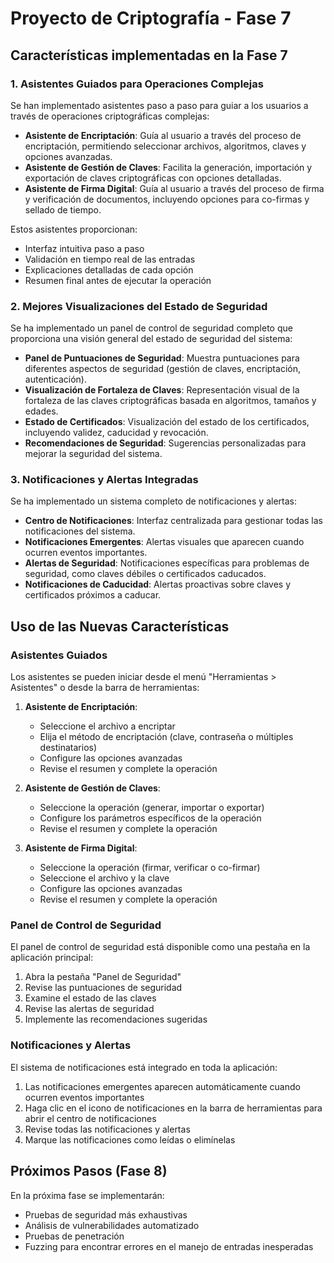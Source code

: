 # Proyecto de Criptografía - Fase 7

## Características implementadas en la Fase 7

### 1. Asistentes Guiados para Operaciones Complejas

Se han implementado asistentes paso a paso para guiar a los usuarios a través de operaciones criptográficas complejas:

- **Asistente de Encriptación**: Guía al usuario a través del proceso de encriptación, permitiendo seleccionar archivos, algoritmos, claves y opciones avanzadas.
- **Asistente de Gestión de Claves**: Facilita la generación, importación y exportación de claves criptográficas con opciones detalladas.
- **Asistente de Firma Digital**: Guía al usuario a través del proceso de firma y verificación de documentos, incluyendo opciones para co-firmas y sellado de tiempo.

Estos asistentes proporcionan:
- Interfaz intuitiva paso a paso
- Validación en tiempo real de las entradas
- Explicaciones detalladas de cada opción
- Resumen final antes de ejecutar la operación

### 2. Mejores Visualizaciones del Estado de Seguridad

Se ha implementado un panel de control de seguridad completo que proporciona una visión general del estado de seguridad del sistema:

- **Panel de Puntuaciones de Seguridad**: Muestra puntuaciones para diferentes aspectos de seguridad (gestión de claves, encriptación, autenticación).
- **Visualización de Fortaleza de Claves**: Representación visual de la fortaleza de las claves criptográficas basada en algoritmos, tamaños y edades.
- **Estado de Certificados**: Visualización del estado de los certificados, incluyendo validez, caducidad y revocación.
- **Recomendaciones de Seguridad**: Sugerencias personalizadas para mejorar la seguridad del sistema.

### 3. Notificaciones y Alertas Integradas

Se ha implementado un sistema completo de notificaciones y alertas:

- **Centro de Notificaciones**: Interfaz centralizada para gestionar todas las notificaciones del sistema.
- **Notificaciones Emergentes**: Alertas visuales que aparecen cuando ocurren eventos importantes.
- **Alertas de Seguridad**: Notificaciones específicas para problemas de seguridad, como claves débiles o certificados caducados.
- **Notificaciones de Caducidad**: Alertas proactivas sobre claves y certificados próximos a caducar.

## Uso de las Nuevas Características

### Asistentes Guiados

Los asistentes se pueden iniciar desde el menú "Herramientas > Asistentes" o desde la barra de herramientas:

1. **Asistente de Encriptación**:
   - Seleccione el archivo a encriptar
   - Elija el método de encriptación (clave, contraseña o múltiples destinatarios)
   - Configure las opciones avanzadas
   - Revise el resumen y complete la operación

2. **Asistente de Gestión de Claves**:
   - Seleccione la operación (generar, importar o exportar)
   - Configure los parámetros específicos de la operación
   - Revise el resumen y complete la operación

3. **Asistente de Firma Digital**:
   - Seleccione la operación (firmar, verificar o co-firmar)
   - Seleccione el archivo y la clave
   - Configure las opciones avanzadas
   - Revise el resumen y complete la operación

### Panel de Control de Seguridad

El panel de control de seguridad está disponible como una pestaña en la aplicación principal:

1. Abra la pestaña "Panel de Seguridad"
2. Revise las puntuaciones de seguridad
3. Examine el estado de las claves
4. Revise las alertas de seguridad
5. Implemente las recomendaciones sugeridas

### Notificaciones y Alertas

El sistema de notificaciones está integrado en toda la aplicación:

1. Las notificaciones emergentes aparecen automáticamente cuando ocurren eventos importantes
2. Haga clic en el icono de notificaciones en la barra de herramientas para abrir el centro de notificaciones
3. Revise todas las notificaciones y alertas
4. Marque las notificaciones como leídas o elimínelas

## Próximos Pasos (Fase 8)

En la próxima fase se implementarán:

- Pruebas de seguridad más exhaustivas
- Análisis de vulnerabilidades automatizado
- Pruebas de penetración
- Fuzzing para encontrar errores en el manejo de entradas inesperadas
